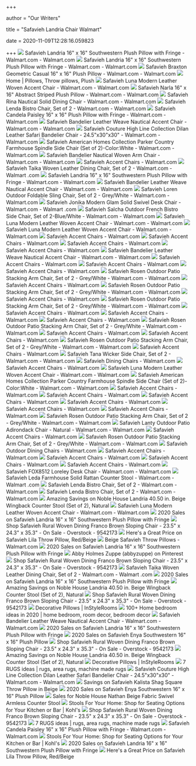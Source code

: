 +++
        
author = "Our Writers"
        
title = "Safavieh Landria Chair Walmart"
        
date = 2020-11-09T12:28:16.059823
        
+++
[ ![](https://i5.walmartimages.com/asr/d248d8be-1e8c-442e-953f-72839a6cf736_1.cc3011eab7b5684e2d914b8ffbad1c7d.jpeg)](https://i5.walmartimages.com/asr/d248d8be-1e8c-442e-953f-72839a6cf736_1.cc3011eab7b5684e2d914b8ffbad1c7d.jpeg) Safavieh Landria 16" x 16" Southwestern Plush Pillow with Fringe - Walmart.com  - Walmart.com
[ ![](https://i5.walmartimages.com/asr/a2ca2f80-a3ff-469c-ba8f-7409c830188b_1.ae88c87574bc343055d6992b9a2068fd.jpeg)](https://i5.walmartimages.com/asr/a2ca2f80-a3ff-469c-ba8f-7409c830188b_1.ae88c87574bc343055d6992b9a2068fd.jpeg) Safavieh Landria 16" x 16" Southwestern Plush Pillow with Fringe - Walmart.com  - Walmart.com
[ ![](https://i5.walmartimages.com/asr/cc5d56b5-972d-40d5-ad69-e030408ff979_1.fa2a2e517403705c75a02c5a1cf82094.jpeg)](https://i5.walmartimages.com/asr/cc5d56b5-972d-40d5-ad69-e030408ff979_1.fa2a2e517403705c75a02c5a1cf82094.jpeg) Safavieh Braxton Geometric Casual 16" x 16" Plush Pillow - Walmart.com -  Walmart.com
[ ![](https://i.pinimg.com/originals/f2/17/a9/f217a90bfb4ca600853378aaedae844a.jpg)](https://i.pinimg.com/originals/f2/17/a9/f217a90bfb4ca600853378aaedae844a.jpg) Home | Pillows, Throw pillows, Plush
[ ![](https://i5.walmartimages.com/asr/68d2b4d6-7e70-4e24-b2fb-47a5d2416435_1.2098ffae855206b6a2ff91a8a446270e.jpeg)](https://i5.walmartimages.com/asr/68d2b4d6-7e70-4e24-b2fb-47a5d2416435_1.2098ffae855206b6a2ff91a8a446270e.jpeg) Safavieh Luna Modern Leather Woven Accent Chair - Walmart.com - Walmart.com
[ ![](https://i5.walmartimages.com/asr/514cba2c-34c2-437b-b593-c056868f9e28_1.87fc034a37447fbad1bde3ab2f27ee9b.jpeg)](https://i5.walmartimages.com/asr/514cba2c-34c2-437b-b593-c056868f9e28_1.87fc034a37447fbad1bde3ab2f27ee9b.jpeg) Safavieh Narla 16" x 16" Abstract Striped Plush Pillow - Walmart.com -  Walmart.com
[ ![](https://i5.walmartimages.com/asr/2d4ea8c4-c4e9-450b-bbf2-0e1cab33afe4_1.23aa6fb60691ff17893755cd84f41219.jpeg?odnWidth=612&odnHeight=612&odnBg=ffffff)](https://i5.walmartimages.com/asr/2d4ea8c4-c4e9-450b-bbf2-0e1cab33afe4_1.23aa6fb60691ff17893755cd84f41219.jpeg?odnWidth=612&odnHeight=612&odnBg=ffffff) Safavieh Rina Nautical Solid Dining Chair - Walmart.com - Walmart.com
[ ![](https://i5.walmartimages.com/asr/14daec88-046c-4f1f-8f44-0e513929bb79_1.fa1b20301f188f9d86941bb4d4dc90a9.jpeg)](https://i5.walmartimages.com/asr/14daec88-046c-4f1f-8f44-0e513929bb79_1.fa1b20301f188f9d86941bb4d4dc90a9.jpeg) Safavieh Lenda Bistro Chair, Set of 2 - Walmart.com - Walmart.com
[ ![](https://i5.walmartimages.com/asr/17e2b34c-b6ff-4a2d-9b24-b01113a2b1eb_1.0a06bb81e13d3293c0c2d993905292fc.jpeg)](https://i5.walmartimages.com/asr/17e2b34c-b6ff-4a2d-9b24-b01113a2b1eb_1.0a06bb81e13d3293c0c2d993905292fc.jpeg) Safavieh Candela Paisley 16" x 16" Plush Pillow with Fringe - Walmart.com -  Walmart.com
[ ![](https://i5.walmartimages.com/asr/12ab8395-a7b6-4eaa-814d-313466babe16_4.941ee3aab69b3c85620960c94e359e22.jpeg)](https://i5.walmartimages.com/asr/12ab8395-a7b6-4eaa-814d-313466babe16_4.941ee3aab69b3c85620960c94e359e22.jpeg) Safavieh Bandelier Leather Weave Nautical Accent Chair - Walmart.com -  Walmart.com
[ ![](https://i5.walmartimages.com/asr/558f487f-63ea-49c1-8f6f-cb7ddae29930.450bd944f3776b96b42e887c9485bcdd.jpeg?odnWidth=612&odnHeight=612&odnBg=ffffff)](https://i5.walmartimages.com/asr/558f487f-63ea-49c1-8f6f-cb7ddae29930.450bd944f3776b96b42e887c9485bcdd.jpeg?odnWidth=612&odnHeight=612&odnBg=ffffff) Safavieh Couture High Line Collection Dilan Leather Safari Bandelier Chair  - 24.5"x30"x30" - Walmart.com - Walmart.com
[ ![](https://i5.walmartimages.com/asr/c1ff8767-0420-416e-9e3c-8e1c008d10b4.e54397ffa093e7d5449cc5e0c18bd64a.jpeg)](https://i5.walmartimages.com/asr/c1ff8767-0420-416e-9e3c-8e1c008d10b4.e54397ffa093e7d5449cc5e0c18bd64a.jpeg) Safavieh American Homes Collection Parker Country Farmhouse Spindle Side  Chair (Set of 2)-Color:White - Walmart.com - Walmart.com
[ ![](https://i5.walmartimages.com/asr/3ee176e5-8f9c-4692-b9c7-ef748de26190_1.4b96a10a737e7c96d3f31b04197e14aa.jpeg)](https://i5.walmartimages.com/asr/3ee176e5-8f9c-4692-b9c7-ef748de26190_1.4b96a10a737e7c96d3f31b04197e14aa.jpeg) Safavieh Bandelier Nautical Woven Arm Chair - Walmart.com - Walmart.com
[ ![](https://i5.walmartimages.com/asr/ad8c1883-0583-48d3-9b9e-823279ae9820.37882cd2a8fee36b2ed126bbe9ebe01b.jpeg?odnHeight=200&odnWidth=200&odnBg=ffffff)](https://i5.walmartimages.com/asr/ad8c1883-0583-48d3-9b9e-823279ae9820.37882cd2a8fee36b2ed126bbe9ebe01b.jpeg?odnHeight=200&odnWidth=200&odnBg=ffffff) Safavieh Accent Chairs - Walmart.com
[ ![](https://i5.walmartimages.com/asr/66b85807-c8d9-406d-8d51-f06cfc34d596_1.33e4bba12fee3d18898eb550f529ef14.jpeg)](https://i5.walmartimages.com/asr/66b85807-c8d9-406d-8d51-f06cfc34d596_1.33e4bba12fee3d18898eb550f529ef14.jpeg) Safavieh Taika Woven Leather Dining Chair, Set of 2 - Walmart.com - Walmart .com
[ ![](https://i5.walmartimages.com/asr/ba38adc1-d1e5-45da-9dad-db2faa85cbdb_1.94497b03fe5be7f7c989c14a0a925bb2.jpeg)](https://i5.walmartimages.com/asr/ba38adc1-d1e5-45da-9dad-db2faa85cbdb_1.94497b03fe5be7f7c989c14a0a925bb2.jpeg) Safavieh Landria 16" x 16" Southwestern Plush Pillow with Fringe - Walmart.com  - Walmart.com
[ ![](https://i5.walmartimages.com/asr/6ed89df7-293b-432f-91b1-e300a52187fb_1.2f5277ecb8ea470c76cc5f4d3cd96637.jpeg)](https://i5.walmartimages.com/asr/6ed89df7-293b-432f-91b1-e300a52187fb_1.2f5277ecb8ea470c76cc5f4d3cd96637.jpeg) Safavieh Bandelier Leather Weave Nautical Accent Chair - Walmart.com -  Walmart.com
[ ![](https://i5.walmartimages.com/asr/8d05b99c-5ae3-49ad-a6dd-ba6e23398cbc_8.7d80008c0d38b0ef4696d3bc3e7cbc4d.jpeg?odnWidth=612&odnHeight=612&odnBg=ffffff)](https://i5.walmartimages.com/asr/8d05b99c-5ae3-49ad-a6dd-ba6e23398cbc_8.7d80008c0d38b0ef4696d3bc3e7cbc4d.jpeg?odnWidth=612&odnHeight=612&odnBg=ffffff) Safavieh Loren Outdoor Foldable Sling Chair, Set of 2 - Grey/White - Walmart.com  - Walmart.com
[ ![](https://i5.walmartimages.com/asr/a8299471-ec3e-4985-ab9d-72ed44a4b4f2_2.3cc1e7535b6901964a49bcecf2323c55.jpeg)](https://i5.walmartimages.com/asr/a8299471-ec3e-4985-ab9d-72ed44a4b4f2_2.3cc1e7535b6901964a49bcecf2323c55.jpeg) Safavieh Jonika Modern Glam Solid Swivel Desk Chair - Walmart.com - Walmart .com
[ ![](https://i5.walmartimages.com/asr/7464c2f7-6949-4e0c-aa7d-0d6557a18e0d_2.ea0083cc8164efde76e26d402333372d.jpeg?odnWidth=612&odnHeight=612&odnBg=ffffff)](https://i5.walmartimages.com/asr/7464c2f7-6949-4e0c-aa7d-0d6557a18e0d_2.ea0083cc8164efde76e26d402333372d.jpeg?odnWidth=612&odnHeight=612&odnBg=ffffff) Safavieh Salcha Outdoor French Bistro Side Chair, Set of 2-Blue/White -  Walmart.com - Walmart.com
[ ![](https://i5.walmartimages.com/asr/4573307b-75b2-4082-9032-166d594444e6_1.d5454b4f453e390c2a33969ee072c557.jpeg)](https://i5.walmartimages.com/asr/4573307b-75b2-4082-9032-166d594444e6_1.d5454b4f453e390c2a33969ee072c557.jpeg) Safavieh Luna Modern Leather Woven Accent Chair - Walmart.com - Walmart.com
[ ![](https://i5.walmartimages.com/asr/936c9b97-51c8-4ccc-8d0a-4241a3c075c7_1.d05c295d4305821e37583d67be7acd0d.jpeg)](https://i5.walmartimages.com/asr/936c9b97-51c8-4ccc-8d0a-4241a3c075c7_1.d05c295d4305821e37583d67be7acd0d.jpeg) Safavieh Luna Modern Leather Woven Accent Chair - Walmart.com - Walmart.com
[ ![](https://i5.walmartimages.com/asr/2a3a252c-97d1-431c-996b-94d89a6d9284_1.cd3514e9781c81a6b8a53b4cf43e92de.jpeg?odnHeight=200&odnWidth=200&odnBg=ffffff)](https://i5.walmartimages.com/asr/2a3a252c-97d1-431c-996b-94d89a6d9284_1.cd3514e9781c81a6b8a53b4cf43e92de.jpeg?odnHeight=200&odnWidth=200&odnBg=ffffff) Safavieh Accent Chairs - Walmart.com
[ ![](https://i5.walmartimages.com/asr/231c3e81-7b4d-4a92-bd31-ee80c1745ad6_1.67dfc66ce586d17b4af261cc242e485a.jpeg?odnHeight=200&odnWidth=200&odnBg=ffffff)](https://i5.walmartimages.com/asr/231c3e81-7b4d-4a92-bd31-ee80c1745ad6_1.67dfc66ce586d17b4af261cc242e485a.jpeg?odnHeight=200&odnWidth=200&odnBg=ffffff) Safavieh Accent Chairs - Walmart.com
[ ![](https://i5.walmartimages.com/asr/532d0c52-4aa1-4ef3-8eda-4c0ee3496cc2_2.483dba80973797d6902a2c3a520e9bb0.jpeg?odnHeight=200&odnWidth=200&odnBg=ffffff)](https://i5.walmartimages.com/asr/532d0c52-4aa1-4ef3-8eda-4c0ee3496cc2_2.483dba80973797d6902a2c3a520e9bb0.jpeg?odnHeight=200&odnWidth=200&odnBg=ffffff) Safavieh Accent Chairs - Walmart.com
[ ![](https://i5.walmartimages.com/asr/398ff82f-0973-4cb3-89ad-9fa97e887c37_1.53aa17405050fc4e07d068a7ce667fca.jpeg?odnHeight=200&odnWidth=200&odnBg=ffffff)](https://i5.walmartimages.com/asr/398ff82f-0973-4cb3-89ad-9fa97e887c37_1.53aa17405050fc4e07d068a7ce667fca.jpeg?odnHeight=200&odnWidth=200&odnBg=ffffff) Safavieh Accent Chairs - Walmart.com
[ ![](https://i5.walmartimages.com/asr/7499e37f-5c72-4cfd-a978-fc37c4b0ba79_1.e2bfcaf5710301d20edc0581069a108a.jpeg)](https://i5.walmartimages.com/asr/7499e37f-5c72-4cfd-a978-fc37c4b0ba79_1.e2bfcaf5710301d20edc0581069a108a.jpeg) Safavieh Bandelier Leather Weave Nautical Accent Chair - Walmart.com -  Walmart.com
[ ![](https://i5.walmartimages.com/asr/05717ca3-25b1-4797-941d-e276ced1439f_3.59ae15c0092fcf4e40872550ed77e63f.jpeg?odnHeight=200&odnWidth=200&odnBg=ffffff)](https://i5.walmartimages.com/asr/05717ca3-25b1-4797-941d-e276ced1439f_3.59ae15c0092fcf4e40872550ed77e63f.jpeg?odnHeight=200&odnWidth=200&odnBg=ffffff) Safavieh Accent Chairs - Walmart.com
[ ![](https://i5.walmartimages.com/asr/db409f37-cd64-4070-8d63-d93ac5e35973_4.a585a0adcf60487aca7d3da8a613ac9e.jpeg?odnHeight=200&odnWidth=200&odnBg=ffffff)](https://i5.walmartimages.com/asr/db409f37-cd64-4070-8d63-d93ac5e35973_4.a585a0adcf60487aca7d3da8a613ac9e.jpeg?odnHeight=200&odnWidth=200&odnBg=ffffff) Safavieh Accent Chairs - Walmart.com
[ ![](https://i5.walmartimages.com/asr/59bba005-7c21-4c74-adcb-5ecd23ff018f_2.6f92a6c6a8279fa647c59f2e54ff6a8a.jpeg?odnHeight=200&odnWidth=200&odnBg=ffffff)](https://i5.walmartimages.com/asr/59bba005-7c21-4c74-adcb-5ecd23ff018f_2.6f92a6c6a8279fa647c59f2e54ff6a8a.jpeg?odnHeight=200&odnWidth=200&odnBg=ffffff) Safavieh Accent Chairs - Walmart.com
[ ![](https://i5.walmartimages.com/asr/b077b621-25e4-4b3a-9899-39761bd9c762_2.8fe518fa1086508b8e462aa91ebdd9d9.jpeg?odnWidth=2000&odnHeight=2000&odnBg=ffffff)](https://i5.walmartimages.com/asr/b077b621-25e4-4b3a-9899-39761bd9c762_2.8fe518fa1086508b8e462aa91ebdd9d9.jpeg?odnWidth=2000&odnHeight=2000&odnBg=ffffff) Safavieh Rosen Outdoor Patio Stacking Arm Chair, Set of 2 - Grey/White -  Walmart.com - Walmart.com
[ ![](https://i5.walmartimages.com/asr/b264ec7c-28f9-4a46-9537-5dc3c7523b21_2.079d0e07dd6cf04a69fa743585e39ace.jpeg?odnHeight=200&odnWidth=200&odnBg=ffffff)](https://i5.walmartimages.com/asr/b264ec7c-28f9-4a46-9537-5dc3c7523b21_2.079d0e07dd6cf04a69fa743585e39ace.jpeg?odnHeight=200&odnWidth=200&odnBg=ffffff) Safavieh Accent Chairs - Walmart.com
[ ![](https://i5.walmartimages.com/asr/be811f23-4713-4563-9e8c-0e15b644dbae_7.5e693f8d89fc1de097fa6b7d15955c2c.jpeg)](https://i5.walmartimages.com/asr/be811f23-4713-4563-9e8c-0e15b644dbae_7.5e693f8d89fc1de097fa6b7d15955c2c.jpeg) Safavieh Rosen Outdoor Patio Stacking Arm Chair, Set of 2 - Grey/White -  Walmart.com - Walmart.com
[ ![](https://i5.walmartimages.com/asr/acf51a2c-9f3d-4271-bb98-1fda001dc370_1.a12121808152ae766a9e3894e8ad5d3b.jpeg?odnHeight=200&odnWidth=200&odnBg=ffffff)](https://i5.walmartimages.com/asr/acf51a2c-9f3d-4271-bb98-1fda001dc370_1.a12121808152ae766a9e3894e8ad5d3b.jpeg?odnHeight=200&odnWidth=200&odnBg=ffffff) Safavieh Accent Chairs - Walmart.com
[ ![](https://i5.walmartimages.com/asr/54527a33-0e00-42df-aa7d-12933d0c2b97_3.c104b3fcffcf96bcfa1bde2ccc338baf.jpeg?odnWidth=2000&odnHeight=2000&odnBg=ffffff)](https://i5.walmartimages.com/asr/54527a33-0e00-42df-aa7d-12933d0c2b97_3.c104b3fcffcf96bcfa1bde2ccc338baf.jpeg?odnWidth=2000&odnHeight=2000&odnBg=ffffff) Safavieh Rosen Outdoor Patio Stacking Arm Chair, Set of 2 - Grey/White -  Walmart.com - Walmart.com
[ ![](https://i5.walmartimages.com/asr/b4b94eba-7404-4bef-b11e-68f6f8195c02_1.d6c706ba7fa09c2d503ef32c3da0c0b2.jpeg?odnHeight=200&odnWidth=200&odnBg=ffffff)](https://i5.walmartimages.com/asr/b4b94eba-7404-4bef-b11e-68f6f8195c02_1.d6c706ba7fa09c2d503ef32c3da0c0b2.jpeg?odnHeight=200&odnWidth=200&odnBg=ffffff) Safavieh Accent Chairs - Walmart.com
[ ![](https://i5.walmartimages.com/asr/36e0bcf5-f1eb-4562-8335-8811059768c9_1.4525768251f2f3c803591f884f7f11f7.jpeg?odnHeight=200&odnWidth=200&odnBg=ffffff)](https://i5.walmartimages.com/asr/36e0bcf5-f1eb-4562-8335-8811059768c9_1.4525768251f2f3c803591f884f7f11f7.jpeg?odnHeight=200&odnWidth=200&odnBg=ffffff) Safavieh Accent Chairs - Walmart.com
[ ![](https://i5.walmartimages.com/asr/d8ffa16e-2f64-439b-ae15-6267773a2dfc_1.40d06b7b667bbae130c7884770e2a23c.jpeg?odnHeight=200&odnWidth=200&odnBg=ffffff)](https://i5.walmartimages.com/asr/d8ffa16e-2f64-439b-ae15-6267773a2dfc_1.40d06b7b667bbae130c7884770e2a23c.jpeg?odnHeight=200&odnWidth=200&odnBg=ffffff) Safavieh Accent Chairs - Walmart.com
[ ![](https://i5.walmartimages.com/asr/0b0351fd-482c-4783-a598-e97394bf87c6_2.d5da0385120d918e49c25a8b9b513e72.jpeg?odnWidth=2000&odnHeight=2000&odnBg=ffffff)](https://i5.walmartimages.com/asr/0b0351fd-482c-4783-a598-e97394bf87c6_2.d5da0385120d918e49c25a8b9b513e72.jpeg?odnWidth=2000&odnHeight=2000&odnBg=ffffff) Safavieh Rosen Outdoor Patio Stacking Arm Chair, Set of 2 - Grey/White -  Walmart.com - Walmart.com
[ ![](https://i5.walmartimages.com/asr/c08694ad-db90-4e93-a08a-bb6e23d74c15_1.9044d324e7aaff94c28810404e32c25c.jpeg?odnHeight=200&odnWidth=200&odnBg=ffffff)](https://i5.walmartimages.com/asr/c08694ad-db90-4e93-a08a-bb6e23d74c15_1.9044d324e7aaff94c28810404e32c25c.jpeg?odnHeight=200&odnWidth=200&odnBg=ffffff) Safavieh Accent Chairs - Walmart.com
[ ![](https://i5.walmartimages.com/asr/8c47da32-84ae-4e9f-a478-4cec29ccbaa5_1.b8e2fae5a1cbef6dcaad5d131e6bf150.jpeg?odnHeight=200&odnWidth=200&odnBg=ffffff)](https://i5.walmartimages.com/asr/8c47da32-84ae-4e9f-a478-4cec29ccbaa5_1.b8e2fae5a1cbef6dcaad5d131e6bf150.jpeg?odnHeight=200&odnWidth=200&odnBg=ffffff) Safavieh Accent Chairs - Walmart.com
[ ![](https://i5.walmartimages.com/asr/409c6b83-aca2-4416-9c91-322f33cbed90_2.89da7dc090d814c5bc4979b041d28738.jpeg?odnWidth=2000&odnHeight=2000&odnBg=ffffff)](https://i5.walmartimages.com/asr/409c6b83-aca2-4416-9c91-322f33cbed90_2.89da7dc090d814c5bc4979b041d28738.jpeg?odnWidth=2000&odnHeight=2000&odnBg=ffffff) Safavieh Rosen Outdoor Patio Stacking Arm Chair, Set of 2 - Grey/White -  Walmart.com - Walmart.com
[ ![](https://i5.walmartimages.com/asr/ba243fd7-1856-4ddf-8aaa-2112e6f058c5_1.2901d4a84cf9b3f7c753be8463ce2da7.jpeg?odnHeight=200&odnWidth=200&odnBg=ffffff)](https://i5.walmartimages.com/asr/ba243fd7-1856-4ddf-8aaa-2112e6f058c5_1.2901d4a84cf9b3f7c753be8463ce2da7.jpeg?odnHeight=200&odnWidth=200&odnBg=ffffff) Safavieh Accent Chairs - Walmart.com
[ ![](https://i5.walmartimages.com/asr/ff4d938d-fbf2-4969-963c-3d0f1b8951b2_1.5e99c3a422452ebe1d18b5dc799591ca.jpeg?odnWidth=612&odnHeight=612&odnBg=ffffff)](https://i5.walmartimages.com/asr/ff4d938d-fbf2-4969-963c-3d0f1b8951b2_1.5e99c3a422452ebe1d18b5dc799591ca.jpeg?odnWidth=612&odnHeight=612&odnBg=ffffff) Safavieh Tana Wicker Side Chair, Set of 2 - Walmart.com - Walmart.com
[ ![](https://i5.walmartimages.com/asr/9b200c87-7c0e-453f-b5bf-7e348ee5949a_1.b7540e295f3dc6e027b0c3fc4b7703fb.jpeg?odnHeight=200&odnWidth=200&odnBg=ffffff)](https://i5.walmartimages.com/asr/9b200c87-7c0e-453f-b5bf-7e348ee5949a_1.b7540e295f3dc6e027b0c3fc4b7703fb.jpeg?odnHeight=200&odnWidth=200&odnBg=ffffff) Safavieh Dining Chairs - Walmart.com
[ ![](https://i5.walmartimages.com/asr/76b0c481-c002-42d7-8cb0-43dc775d56bc_1.151dc62cdbed1289ee7e1779d3c6d8a0.jpeg?odnHeight=200&odnWidth=200&odnBg=ffffff)](https://i5.walmartimages.com/asr/76b0c481-c002-42d7-8cb0-43dc775d56bc_1.151dc62cdbed1289ee7e1779d3c6d8a0.jpeg?odnHeight=200&odnWidth=200&odnBg=ffffff) Safavieh Accent Chairs - Walmart.com
[ ![](https://i5.walmartimages.com/asr/5fcf6dd9-02a5-49fb-9983-85175f0bf461_1.658b69c59146ccdca426618483a273dd.jpeg)](https://i5.walmartimages.com/asr/5fcf6dd9-02a5-49fb-9983-85175f0bf461_1.658b69c59146ccdca426618483a273dd.jpeg) Safavieh Luna Modern Leather Woven Accent Chair - Walmart.com - Walmart.com
[ ![](https://i5.walmartimages.com/asr/0a6d74da-34be-4579-8e5f-648c5475c99f_5.2ed6245b795a7929cda5676e61d0f039.jpeg?odnWidth=282&odnHeight=282&odnBg=ffffff)](https://i5.walmartimages.com/asr/0a6d74da-34be-4579-8e5f-648c5475c99f_5.2ed6245b795a7929cda5676e61d0f039.jpeg?odnWidth=282&odnHeight=282&odnBg=ffffff) Safavieh American Homes Collection Parker Country Farmhouse Spindle Side  Chair (Set of 2)-Color:White - Walmart.com - Walmart.com
[ ![](https://i5.walmartimages.com/asr/725488e7-6fbc-4035-b6ed-36033d21446f_1.5a051121f4c9e7034368efc858d447d0.jpeg?odnHeight=200&odnWidth=200&odnBg=ffffff)](https://i5.walmartimages.com/asr/725488e7-6fbc-4035-b6ed-36033d21446f_1.5a051121f4c9e7034368efc858d447d0.jpeg?odnHeight=200&odnWidth=200&odnBg=ffffff) Safavieh Accent Chairs - Walmart.com
[ ![](https://i5.walmartimages.com/asr/c37e9514-b1e7-482e-b4ba-b6496ba73a17_4.1edcef4020bc076d38a667403a2ededb.jpeg?odnHeight=200&odnWidth=200&odnBg=ffffff)](https://i5.walmartimages.com/asr/c37e9514-b1e7-482e-b4ba-b6496ba73a17_4.1edcef4020bc076d38a667403a2ededb.jpeg?odnHeight=200&odnWidth=200&odnBg=ffffff) Safavieh Accent Chairs - Walmart.com
[ ![](https://i5.walmartimages.com/asr/9de3d4f8-2522-4f26-adc6-453ce3c55670_1.01d8bafca656290a69b3620d8cdaf663.jpeg?odnHeight=200&odnWidth=200&odnBg=ffffff)](https://i5.walmartimages.com/asr/9de3d4f8-2522-4f26-adc6-453ce3c55670_1.01d8bafca656290a69b3620d8cdaf663.jpeg?odnHeight=200&odnWidth=200&odnBg=ffffff) Safavieh Accent Chairs - Walmart.com
[ ![](https://i5.walmartimages.com/asr/b9430cd4-0bb2-4ce8-81fb-dd13ead1ed45_1.298a055e66b60a1da2298bf7ec36996a.jpeg?odnHeight=200&odnWidth=200&odnBg=ffffff)](https://i5.walmartimages.com/asr/b9430cd4-0bb2-4ce8-81fb-dd13ead1ed45_1.298a055e66b60a1da2298bf7ec36996a.jpeg?odnHeight=200&odnWidth=200&odnBg=ffffff) Safavieh Accent Chairs - Walmart.com
[ ![](https://i5.walmartimages.com/asr/06dcf8c5-3625-4d83-9a26-b929117bcdbe_1.851cca56b19cf37d4f6c898380c9fc46.jpeg?odnHeight=200&odnWidth=200&odnBg=ffffff)](https://i5.walmartimages.com/asr/06dcf8c5-3625-4d83-9a26-b929117bcdbe_1.851cca56b19cf37d4f6c898380c9fc46.jpeg?odnHeight=200&odnWidth=200&odnBg=ffffff) Safavieh Accent Chairs - Walmart.com
[ ![](https://i5.walmartimages.com/asr/de123707-a13c-47ad-b4af-1db2ec474a09_3.e16b4b59b811929dfe24c328fb7c51d3.jpeg?odnHeight=200&odnWidth=200&odnBg=ffffff)](https://i5.walmartimages.com/asr/de123707-a13c-47ad-b4af-1db2ec474a09_3.e16b4b59b811929dfe24c328fb7c51d3.jpeg?odnHeight=200&odnWidth=200&odnBg=ffffff) Safavieh Accent Chairs - Walmart.com
[ ![](https://i5.walmartimages.com/asr/55b0a8d4-7f15-4ac8-b15e-e5cee40756ca_2.d38effedd38da49d6a50b1e729f58dd8.jpeg?odnWidth=2000&odnHeight=2000&odnBg=ffffff)](https://i5.walmartimages.com/asr/55b0a8d4-7f15-4ac8-b15e-e5cee40756ca_2.d38effedd38da49d6a50b1e729f58dd8.jpeg?odnWidth=2000&odnHeight=2000&odnBg=ffffff) Safavieh Rosen Outdoor Patio Stacking Arm Chair, Set of 2 - Grey/White -  Walmart.com - Walmart.com
[ ![](https://i5.walmartimages.com/asr/9d6df7ca-ba42-46f6-a68d-60bf8e3b484e_2.e748b740e851a34444f607c046c23888.jpeg)](https://i5.walmartimages.com/asr/9d6df7ca-ba42-46f6-a68d-60bf8e3b484e_2.e748b740e851a34444f607c046c23888.jpeg) Safavieh Lanty Outdoor Patio Adirondack Chair - Natural - Walmart.com -  Walmart.com
[ ![](https://i5.walmartimages.com/asr/1cf6cc21-b0a3-4664-8298-309670178dbb_1.53e1375d54ff8db50673225b917f07da.jpeg?odnHeight=200&odnWidth=200&odnBg=ffffff)](https://i5.walmartimages.com/asr/1cf6cc21-b0a3-4664-8298-309670178dbb_1.53e1375d54ff8db50673225b917f07da.jpeg?odnHeight=200&odnWidth=200&odnBg=ffffff) Safavieh Accent Chairs - Walmart.com
[ ![](https://i5.walmartimages.com/asr/362f17d2-e47d-4a61-b6db-f605c34cd72b_2.6770f3d88dc1834cf7d293d653d87431.jpeg?odnWidth=2000&odnHeight=2000&odnBg=ffffff)](https://i5.walmartimages.com/asr/362f17d2-e47d-4a61-b6db-f605c34cd72b_2.6770f3d88dc1834cf7d293d653d87431.jpeg?odnWidth=2000&odnHeight=2000&odnBg=ffffff) Safavieh Rosen Outdoor Patio Stacking Arm Chair, Set of 2 - Grey/White -  Walmart.com - Walmart.com
[ ![](https://i5.walmartimages.com/asr/2ca07c78-c585-4e1f-98d4-76b06ff7cdd5_1.bb2cd8df2959ec6c55d51f6a46781c13.jpeg?odnHeight=200&odnWidth=200&odnBg=ffffff)](https://i5.walmartimages.com/asr/2ca07c78-c585-4e1f-98d4-76b06ff7cdd5_1.bb2cd8df2959ec6c55d51f6a46781c13.jpeg?odnHeight=200&odnWidth=200&odnBg=ffffff) Safavieh Outdoor Dining Chairs - Walmart.com
[ ![](https://i5.walmartimages.com/asr/04801043-a75c-4d14-a837-6c62061f9bf9_1.47b12120a501559b35caca972c400299.jpeg?odnHeight=200&odnWidth=200&odnBg=ffffff)](https://i5.walmartimages.com/asr/04801043-a75c-4d14-a837-6c62061f9bf9_1.47b12120a501559b35caca972c400299.jpeg?odnHeight=200&odnWidth=200&odnBg=ffffff) Safavieh Accent Chairs - Walmart.com
[ ![](https://i5.walmartimages.com/asr/5a952769-d06b-414d-8b1f-c996c2147e5e_1.1c117b8c6174c4733cc3e33848e47e41.jpeg?odnHeight=200&odnWidth=200&odnBg=ffffff)](https://i5.walmartimages.com/asr/5a952769-d06b-414d-8b1f-c996c2147e5e_1.1c117b8c6174c4733cc3e33848e47e41.jpeg?odnHeight=200&odnWidth=200&odnBg=ffffff) Safavieh Accent Chairs - Walmart.com
[ ![](https://i5.walmartimages.com/asr/9fe8c284-3226-4729-b1f0-9628a2f0da6b_1.de87f2586f783701df9e1e5fce102c36.jpeg?odnHeight=200&odnWidth=200&odnBg=ffffff)](https://i5.walmartimages.com/asr/9fe8c284-3226-4729-b1f0-9628a2f0da6b_1.de87f2586f783701df9e1e5fce102c36.jpeg?odnHeight=200&odnWidth=200&odnBg=ffffff) Safavieh Accent Chairs - Walmart.com
[ ![](https://i5.walmartimages.com/asr/4c2cf539-6181-4c7f-a91d-bce661ec4c5e_1.4fa8edf514111a5ebe000fe68487790a.jpeg?odnHeight=200&odnWidth=200&odnBg=ffffff)](https://i5.walmartimages.com/asr/4c2cf539-6181-4c7f-a91d-bce661ec4c5e_1.4fa8edf514111a5ebe000fe68487790a.jpeg?odnHeight=200&odnWidth=200&odnBg=ffffff) Safavieh Accent Chairs - Walmart.com
[ ![](https://i5.walmartimages.com/asr/9b136c3c-0eb6-4162-af28-de22471c8cf8_1.6621961b46a9c348ba945a20898383da.jpeg?odnWidth=612&odnHeight=612&odnBg=ffffff)](https://i5.walmartimages.com/asr/9b136c3c-0eb6-4162-af28-de22471c8cf8_1.6621961b46a9c348ba945a20898383da.jpeg?odnWidth=612&odnHeight=612&odnBg=ffffff) Safavieh FOX8512 Loreley Desk Chair - Walmart.com - Walmart.com
[ ![](https://i5.walmartimages.com/asr/a7bc42a7-972a-4382-ab68-8b9727b48349_2.cf86bd573f0a3788a018c3f77e70a4a8.jpeg?odnWidth=612&odnHeight=612&odnBg=ffffff)](https://i5.walmartimages.com/asr/a7bc42a7-972a-4382-ab68-8b9727b48349_2.cf86bd573f0a3788a018c3f77e70a4a8.jpeg?odnWidth=612&odnHeight=612&odnBg=ffffff) Safavieh Leda Farmhouse Solid Rattan Counter Stool - Walmart.com - Walmart .com
[ ![](https://i5.walmartimages.com/asr/2adb3d1c-66d6-4040-bf56-32031e9a35ce_1.2606e55d6cd98dfc6286acbb5d81bb46.jpeg)](https://i5.walmartimages.com/asr/2adb3d1c-66d6-4040-bf56-32031e9a35ce_1.2606e55d6cd98dfc6286acbb5d81bb46.jpeg) Safavieh Lenda Bistro Chair, Set of 2 - Walmart.com - Walmart.com
[ ![](https://i5.walmartimages.com/asr/78b8ef3c-6aa4-46d2-8ee4-7ae5e49e478a_1.32240c09a0e6b84594f48cc98673eeb2.jpeg)](https://i5.walmartimages.com/asr/78b8ef3c-6aa4-46d2-8ee4-7ae5e49e478a_1.32240c09a0e6b84594f48cc98673eeb2.jpeg) Safavieh Lenda Bistro Chair, Set of 2 - Walmart.com - Walmart.com
[ ![](https://images.prod.meredith.com/product/4ee7720b9628ec7a0dfaaf4830c04314/1601827256304/l/noble-house-landria-40-50-in-beige-wingback-counter-stool-set-of-2-natural)](https://images.prod.meredith.com/product/4ee7720b9628ec7a0dfaaf4830c04314/1601827256304/l/noble-house-landria-40-50-in-beige-wingback-counter-stool-set-of-2-natural) Amazing Savings on Noble House Landria 40.50 in. Beige Wingback Counter  Stool (Set of 2), Natural
[ ![](https://i5.walmartimages.com/asr/7f996c96-8065-45f3-a45c-375afa2072d6_1.11a79dd4cf9599f60ec570d5e0bc36e8.jpeg)](https://i5.walmartimages.com/asr/7f996c96-8065-45f3-a45c-375afa2072d6_1.11a79dd4cf9599f60ec570d5e0bc36e8.jpeg) Safavieh Luna Modern Leather Woven Accent Chair - Walmart.com - Walmart.com
[ ![](https://images.prod.meredith.com/product/af3e237d78c0c18a9cc8bc7aada8a848/1572344469068/m/safavieh-jirina-16-x-16-striped-pillow-with-fringe)](https://images.prod.meredith.com/product/af3e237d78c0c18a9cc8bc7aada8a848/1572344469068/m/safavieh-jirina-16-x-16-striped-pillow-with-fringe) 2020 Sales on Safavieh Landria 16" x 16" Southwestern Plush Pillow with  Fringe
[ ![](https://ak1.ostkcdn.com/images/products/9542173/Safavieh-Rural-Woven-Dining-Franco-Brown-Sloping-Chair-83212dd7-c17f-4e0f-a3e3-1ab406d72325_600.jpg?impolicy=medium)](https://ak1.ostkcdn.com/images/products/9542173/Safavieh-Rural-Woven-Dining-Franco-Brown-Sloping-Chair-83212dd7-c17f-4e0f-a3e3-1ab406d72325_600.jpg?impolicy=medium) Shop Safavieh Rural Woven Dining Franco Brown Sloping Chair - 23.5" x 24.3"  x 35.3" - On Sale - Overstock - 9542173
[ ![](https://images.prod.meredith.com/product/55d02a43c043c52c39b8996ee02698a7/1591265144215/l/safavieh-lila-throw-pillow-red-beige)](https://images.prod.meredith.com/product/55d02a43c043c52c39b8996ee02698a7/1591265144215/l/safavieh-lila-throw-pillow-red-beige) Here's a Great Price on Safavieh Lila Throw Pillow, Red/Beige
[ ![](https://i5.walmartimages.com/asr/f9770950-80ef-48cd-9498-9092d641b65c_1.2dc83619b2c0aaf6e50e7a984ffc3061.jpeg?odnHeight=200&odnWidth=200&odnBg=ffffff)](https://i5.walmartimages.com/asr/f9770950-80ef-48cd-9498-9092d641b65c_1.2dc83619b2c0aaf6e50e7a984ffc3061.jpeg?odnHeight=200&odnWidth=200&odnBg=ffffff) Beige Safavieh Throw Pillows - Walmart.com
[ ![](https://images.prod.meredith.com/product/b9dc0b6bc79c78020db11d97f6985855/1595390857312/m/safavieh-sidney-16-x-16-striped-pillow-with-fringe)](https://images.prod.meredith.com/product/b9dc0b6bc79c78020db11d97f6985855/1595390857312/m/safavieh-sidney-16-x-16-striped-pillow-with-fringe) 2020 Sales on Safavieh Landria 16" x 16" Southwestern Plush Pillow with  Fringe
[ ![](https://i.pinimg.com/236x/e5/9b/e8/e59be84260c522f317566a4375c74005.jpg)](https://i.pinimg.com/236x/e5/9b/e8/e59be84260c522f317566a4375c74005.jpg) Abby Holmes Zuppe (abbyzuppe) on Pinterest
[ ![](https://ak1.ostkcdn.com/images/products/9542173/Safavieh-Rural-Woven-Dining-Franco-Brown-Sloping-Chair-8473c285-eb69-46bd-91bc-e9739a7a7bec.jpg)](https://ak1.ostkcdn.com/images/products/9542173/Safavieh-Rural-Woven-Dining-Franco-Brown-Sloping-Chair-8473c285-eb69-46bd-91bc-e9739a7a7bec.jpg) Shop Safavieh Rural Woven Dining Franco Brown Sloping Chair - 23.5" x 24.3"  x 35.3" - On Sale - Overstock - 9542173
[ ![](https://i5.walmartimages.com/asr/55c3ad55-8fe3-4048-85a4-9760b943eabd_1.6cfae9867221cf5ddf353366a7fc4e5b.jpeg)](https://i5.walmartimages.com/asr/55c3ad55-8fe3-4048-85a4-9760b943eabd_1.6cfae9867221cf5ddf353366a7fc4e5b.jpeg) Safavieh Taika Woven Leather Dining Chair, Set of 2 - Walmart.com - Walmart .com
[ ![](https://images.prod.meredith.com/product/5100077b7f8020efcafa6ef7526630d2/1596341320045/m/safavieh-sidney-16-x-16-striped-pillow-with-fringe)](https://images.prod.meredith.com/product/5100077b7f8020efcafa6ef7526630d2/1596341320045/m/safavieh-sidney-16-x-16-striped-pillow-with-fringe) 2020 Sales on Safavieh Landria 16" x 16" Southwestern Plush Pillow with  Fringe
[ ![](https://cdn-image.realsimple.com/sites/default/files/styles/rs_horizontal_image_4/public/wine-online-box_copy.jpg)](https://cdn-image.realsimple.com/sites/default/files/styles/rs_horizontal_image_4/public/wine-online-box_copy.jpg) Amazing Savings on Noble House Landria 40.50 in. Beige Wingback Counter  Stool (Set of 2), Natural
[ ![](https://ak1.ostkcdn.com/images/products/9542173/Safavieh-Rural-Woven-Dining-Franco-Brown-Sloping-Chair-4bc9d86b-51bc-4350-be54-2c7ca6940774.jpg)](https://ak1.ostkcdn.com/images/products/9542173/Safavieh-Rural-Woven-Dining-Franco-Brown-Sloping-Chair-4bc9d86b-51bc-4350-be54-2c7ca6940774.jpg) Shop Safavieh Rural Woven Dining Franco Brown Sloping Chair - 23.5" x 24.3"  x 35.3" - On Sale - Overstock - 9542173
[ ![](https://media.kohlsimg.com/is/image/kohls/3581378?wid=800&hei=800&op_sharpen=1)](https://media.kohlsimg.com/is/image/kohls/3581378?wid=800&hei=800&op_sharpen=1) Decorative Pillows | InStyleRooms
[ ![](https://i.pinimg.com/474x/30/79/06/3079065fcf18ea75bc176d9e3c66abd1.jpg)](https://i.pinimg.com/474x/30/79/06/3079065fcf18ea75bc176d9e3c66abd1.jpg) 100+ Home bedroom ideas in 2020 | home bedroom, room decor, bedroom decor
[ ![](https://i5.walmartimages.com/asr/8f802c2c-dbef-4c0c-af16-4e7874fddb39_1.27b9b477ef6b0ac23ee5d0fb4d3ae469.jpeg)](https://i5.walmartimages.com/asr/8f802c2c-dbef-4c0c-af16-4e7874fddb39_1.27b9b477ef6b0ac23ee5d0fb4d3ae469.jpeg) Safavieh Bandelier Leather Weave Nautical Accent Chair - Walmart.com -  Walmart.com
[ ![](https://images.prod.meredith.com/product/5204a8af8a871aad941e21b6b9d721b6/1577809197999/m/safavieh-kerra-18-x-18-southwestern-plush-pillow)](https://images.prod.meredith.com/product/5204a8af8a871aad941e21b6b9d721b6/1577809197999/m/safavieh-kerra-18-x-18-southwestern-plush-pillow) 2020 Sales on Safavieh Landria 16" x 16" Southwestern Plush Pillow with  Fringe
[ ![](https://images.prod.meredith.com/product/19d7f5fbc30ca25c93f43ad54e0a4df9/1572778143103/m/safavieh-trina-16-x-16-rustic-striped-plush-pillow)](https://images.prod.meredith.com/product/19d7f5fbc30ca25c93f43ad54e0a4df9/1572778143103/m/safavieh-trina-16-x-16-rustic-striped-plush-pillow) 2020 Sales on Safavieh Enya Southwestern 16" x 16" Plush Pillow
[ ![](https://ak1.ostkcdn.com/images/products/9542173/Safavieh-Rural-Woven-Dining-Franco-Brown-Sloping-Chair-a5e21b3d-f1b6-44ef-a47a-acbd9c08312d.jpg)](https://ak1.ostkcdn.com/images/products/9542173/Safavieh-Rural-Woven-Dining-Franco-Brown-Sloping-Chair-a5e21b3d-f1b6-44ef-a47a-acbd9c08312d.jpg) Shop Safavieh Rural Woven Dining Franco Brown Sloping Chair - 23.5" x 24.3"  x 35.3" - On Sale - Overstock - 9542173
[ ![](https://images.prod.meredith.com/content/281474979865994/583548)](https://images.prod.meredith.com/content/281474979865994/583548) Amazing Savings on Noble House Landria 40.50 in. Beige Wingback Counter  Stool (Set of 2), Natural
[ ![](https://media.kohlsimg.com/is/image/kohls/3581532?wid=800&hei=800&op_sharpen=1)](https://media.kohlsimg.com/is/image/kohls/3581532?wid=800&hei=800&op_sharpen=1) Decorative Pillows | InStyleRooms
[ ![](https://i.pinimg.com/236x/17/69/02/1769028b775aaa7e9a36816bc387e91e.jpg)](https://i.pinimg.com/236x/17/69/02/1769028b775aaa7e9a36816bc387e91e.jpg) 7 RUGS ideas | rugs, area rugs, machine made rugs
[ ![](https://i5.walmartimages.com/asr/ad5670d7-750d-48a5-ad5c-90d7fab2a111.89ef068b87b7e604a907d6deda8e66ab.jpeg)](https://i5.walmartimages.com/asr/ad5670d7-750d-48a5-ad5c-90d7fab2a111.89ef068b87b7e604a907d6deda8e66ab.jpeg) Safavieh Couture High Line Collection Dilan Leather Safari Bandelier Chair  - 24.5"x30"x30" - Walmart.com - Walmart.com
[ ![](https://images.prod.meredith.com/product/0b2e54a4d967ebfe6281a61a7b4db6d5/1580033031806/l/safavieh-kalista-shag-square-throw-pillow-in-beige)](https://images.prod.meredith.com/product/0b2e54a4d967ebfe6281a61a7b4db6d5/1580033031806/l/safavieh-kalista-shag-square-throw-pillow-in-beige) Savings on Safavieh Kalista Shag Square Throw Pillow in Beige
[ ![](https://images.prod.meredith.com/product/16fd96672bd750a8edbfa5919a8ec069/1586750652048/m/safavieh-talie-16-x-16-faded-damask-plush-pillow)](https://images.prod.meredith.com/product/16fd96672bd750a8edbfa5919a8ec069/1586750652048/m/safavieh-talie-16-x-16-faded-damask-plush-pillow) 2020 Sales on Safavieh Enya Southwestern 16" x 16" Plush Pillow
[ ![](https://images.prod.meredith.com/product/9d781e12e48aaca4606aa7eadda46ae6/1572345165698/l/noble-house-nathan-beige-fabric-swivel-armless-counter-stool)](https://images.prod.meredith.com/product/9d781e12e48aaca4606aa7eadda46ae6/1572345165698/l/noble-house-nathan-beige-fabric-swivel-armless-counter-stool) Sales for Noble House Nathan Beige Fabric Swivel Armless Counter Stool
[ ![](https://media.kohlsimg.com/is/image/kohls/2967252_ALT?wid=600&hei=600&op_sharpen=1)](https://media.kohlsimg.com/is/image/kohls/2967252_ALT?wid=600&hei=600&op_sharpen=1) Stools For Your Home: Shop for Seating Options for Your Kitchen or Bar |  Kohl's
[ ![](https://ak1.ostkcdn.com/images/products/9542173/Safavieh-Rural-Woven-Dining-Franco-Brown-Sloping-Chair-83212dd7-c17f-4e0f-a3e3-1ab406d72325.jpg)](https://ak1.ostkcdn.com/images/products/9542173/Safavieh-Rural-Woven-Dining-Franco-Brown-Sloping-Chair-83212dd7-c17f-4e0f-a3e3-1ab406d72325.jpg) Shop Safavieh Rural Woven Dining Franco Brown Sloping Chair - 23.5" x 24.3"  x 35.3" - On Sale - Overstock - 9542173
[ ![](https://i.pinimg.com/236x/80/20/fb/8020fb561314a9b49d795d4d27cab08b.jpg)](https://i.pinimg.com/236x/80/20/fb/8020fb561314a9b49d795d4d27cab08b.jpg) 7 RUGS ideas | rugs, area rugs, machine made rugs
[ ![](https://i5.walmartimages.com/asr/b695cf7d-ab29-4a7f-a9cc-461d79b89382_1.1703eda4863b2ed2a760439b07d4fb82.jpeg?odnWidth=282&odnHeight=282&odnBg=ffffff)](https://i5.walmartimages.com/asr/b695cf7d-ab29-4a7f-a9cc-461d79b89382_1.1703eda4863b2ed2a760439b07d4fb82.jpeg?odnWidth=282&odnHeight=282&odnBg=ffffff) Safavieh Candela Paisley 16" x 16" Plush Pillow with Fringe - Walmart.com -  Walmart.com
[ ![](https://media.kohlsimg.com/is/image/kohls/stools-hs-20191018-stool-1?scl=1&fmt=pjpeg)](https://media.kohlsimg.com/is/image/kohls/stools-hs-20191018-stool-1?scl=1&fmt=pjpeg) Stools For Your Home: Shop for Seating Options for Your Kitchen or Bar |  Kohl's
[ ![](https://images.prod.meredith.com/product/f2a247ef86120561bf8b17d25e27f0a5/1577786531822/m/safavieh-rila-18-x-18-southwestern-plush-pillow)](https://images.prod.meredith.com/product/f2a247ef86120561bf8b17d25e27f0a5/1577786531822/m/safavieh-rila-18-x-18-southwestern-plush-pillow) 2020 Sales on Safavieh Landria 16" x 16" Southwestern Plush Pillow with  Fringe
[ ![](https://images.prod.meredith.com/product/797061d59b4f5826c57862eeddd411b6/1591265241156/m/safavieh-lila-throw-pillow-teal)](https://images.prod.meredith.com/product/797061d59b4f5826c57862eeddd411b6/1591265241156/m/safavieh-lila-throw-pillow-teal) Here's a Great Price on Safavieh Lila Throw Pillow, Red/Beige
